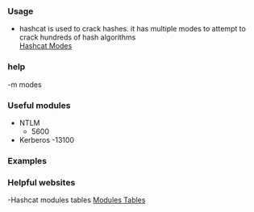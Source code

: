 ### Usage

- hashcat is used to crack hashes. it has multiple modes to attempt to crack hundreds of hash algorithms  
    [Hashcat Modes](https://hashcat.net/wiki/doku.php?id=example_hashes)

### help

\-m modes


### Useful modules
- NTLM
    - 5600
- Kerberos
    -13100

### Examples


### Helpful websites
-Hashcat modules tables
[Modules Tables](https://hashcat.net/wiki/doku.php?id=example_hashes)